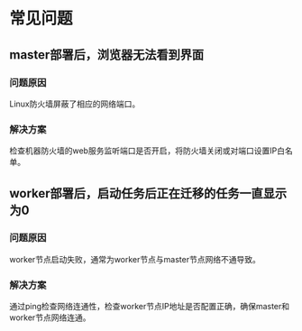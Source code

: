 # 常见问题

## master部署后，浏览器无法看到界面

### 问题原因

Linux防火墙屏蔽了相应的网络端口。

### 解决方案

检查机器防火墙的web服务监听端口是否开启，将防火墙关闭或对端口设置IP白名单。


## worker部署后，启动任务后正在迁移的任务一直显示为0

### 问题原因

worker节点启动失败，通常为worker节点与master节点网络不通导致。

### 解决方案

通过ping检查网络连通性，检查worker节点IP地址是否配置正确，确保master和worker节点网络连通。